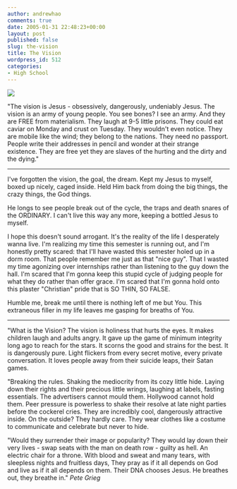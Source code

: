 ```yaml
---
author: andrewhao
comments: true
date: 2005-01-31 22:48:23+00:00
layout: post
published: false
slug: the-vision
title: The Vision
wordpress_id: 512
categories:
- High School
---
```


![](http://img.g9labs.com/blog/header/050131.jpg)

"The vision is Jesus - obsessively, dangerously, undeniably Jesus.
The vision is an army of young people. You see bones? I see an army.
And they are FREE from materialism. They laugh at 9-5 little prisons.
They could eat caviar on Monday and crust on Tuesday. They wouldn't even notice.
They are mobile like the wind; they belong to the nations. They need no passport.
People write their addresses in pencil and wonder at their strange existence.
They are free yet they are slaves of the hurting and the dirty and the dying."


* * *

I've forgotten the vision, the goal, the dream. Kept my Jesus to myself, boxed up nicely, caged inside. Held Him back from doing the big things, the crazy things, the God things.

He longs to see people break out of the cycle, the traps and death snares of the ORDINARY. I can't live this way any more, keeping a bottled Jesus to myself.

I hope this doesn't sound arrogant. It's the reality of the life I desperately wanna live. I'm realizing my time this semester is running out, and I'm honestly pretty scared: that I'll have wasted this semester holed up in a dorm room. That people remember me just as that "nice guy". That I wasted my time agonizing over internships rather than listening to the guy down the hall. I'm scared that I'm gonna keep this stupid cycle of judging people for what they do rather than offer grace. I'm scared that I'm gonna hold onto this plaster "Christian" pride that is SO THIN, SO FALSE.

Humble me, break me until there is nothing left of me but You. This extraneous filler in my life leaves me gasping for breaths of You.


* * *

"What is the Vision? The vision is holiness that hurts the eyes.
It makes children laugh and adults angry. It gave up the game of minimum integrity long ago to reach for the stars. It scorns the good and strains for the best. It is dangerously pure.
Light flickers from every secret motive, every private conversation.
It loves people away from their suicide leaps, their Satan games.

"Breaking the rules. Shaking the mediocrity from its cozy little hide.
Laying down their rights and their precious little wrings, laughing at labels, fasting essentials.
The advertisers cannot mould them. Hollywood cannot hold them.
Peer pressure is powerless to shake their resolve at late night parties before the cockerel cries.
They are incredibly cool, dangerously attractive inside. On the outside? They hardly care.
They wear clothes like a costume to communicate and celebrate but never to hide.

"Would they surrender their image or popularity? They would lay down their very lives - swap seats with the man on death row - guilty as hell. An electric chair for a throne.
With blood and sweat and many tears, with sleepless nights and fruitless days,
They pray as if it all depends on God and live as if it all depends on them.
Their DNA chooses Jesus. He breathes out, they breathe in."
_Pete Grieg_
